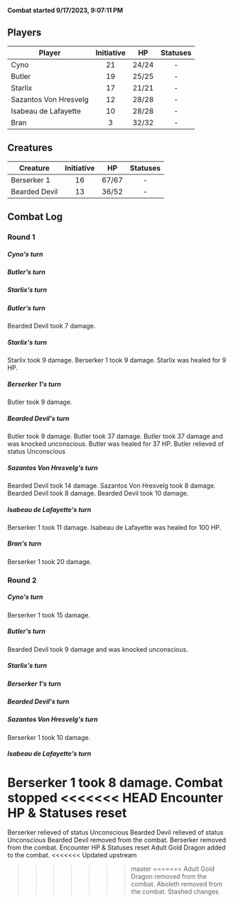 **Combat started 9/17/2023, 9:07:11 PM**


## Players
| Player | Initiative | HP | Statuses |
| --- | :-: | :-: | :-: |
| Cyno | 21 | 24/24 | - |
| Butler | 19 | 25/25 | - |
| Starlix | 17 | 21/21 | - |
| Sazantos Von Hresvelg | 12 | 28/28 | - |
| Isabeau de Lafayette | 10 | 28/28 | - |
| Bran | 3 | 32/32 | - |
## Creatures
| Creature | Initiative  | HP | Statuses |
| --- | :-: | :-: | :-: |
| Berserker 1 | 16 | 67/67 | - |
| Bearded Devil | 13 | 36/52 | - |


## Combat Log

### Round 1

##### Cyno's turn
##### Butler's turn
##### Starlix's turn
##### Butler's turn
Bearded Devil took 7 damage.
##### Starlix's turn
Starlix took 9 damage.
Berserker 1 took 9 damage.
Starlix was healed for 9 HP.
##### Berserker 1's turn
Butler took 9 damage.
##### Bearded Devil's turn
Butler took 9 damage.
Butler took 37 damage.
Butler took 37 damage and was knocked unconscious.
Butler was healed for 37 HP.
Butler relieved of status Unconscious
##### Sazantos Von Hresvelg's turn
Bearded Devil took 14 damage.
Sazantos Von Hresvelg took 8 damage. Bearded Devil took 8 damage.
Bearded Devil took 10 damage.
##### Isabeau de Lafayette's turn
Berserker 1 took 11 damage.
Isabeau de Lafayette was healed for 100 HP.
##### Bran's turn
Berserker 1 took 20 damage.
### Round 2
##### Cyno's turn
Berserker 1 took 15 damage.
##### Butler's turn
Bearded Devil took 9 damage and was knocked unconscious.
##### Starlix's turn
##### Berserker 1's turn
##### Bearded Devil's turn
##### Sazantos Von Hresvelg's turn
Berserker 1 took 10 damage.
##### Isabeau de Lafayette's turn
Berserker 1 took 8 damage.
Combat stopped
<<<<<<< HEAD
Encounter HP & Statuses reset
=======
Berserker relieved of status Unconscious
Bearded Devil relieved of status Unconscious
Bearded Devil removed from the combat.
Berserker removed from the combat.
Encounter HP & Statuses reset
Adult Gold Dragon added to the combat.
<<<<<<< Updated upstream
>>>>>>> master
=======
Adult Gold Dragon removed from the combat.
Aboleth removed from the combat.
>>>>>>> Stashed changes
